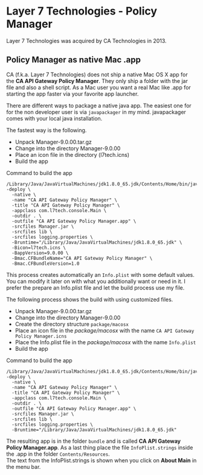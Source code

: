 # Layer 7 Technologies - Policy Manager

Layer 7 Technologies was acquired by CA Technologies in 2013.

## Policy Manager as native Mac .app

CA (f.k.a. Layer 7 Technologies) does not ship a native Mac OS X app for the **CA API Gateway Policy Manager**. They only ship a folder with the jar file and also a shell script. As a Mac user you want a real Mac like .app for starting the app faster via your favorite app launcher.

There are different ways to package a native java app. The easiest one for for the non developer user is via `javapackager` in my mind. javapackager comes with your local java installation.

The fastest way is the following.
- Unpack Manager-9.0.00.tar.gz
- Change into the directory Manager-9.0.00
- Place an icon file in the directory (l7tech.icns)
- Build the app

Command to build the app

    /Library/Java/JavaVirtualMachines/jdk1.8.0_65.jdk/Contents/Home/bin/javapackager -deploy \
      -native \
      -name "CA API Gateway Policy Manager" \
      -title "CA API Gateway Policy Manager" \
      -appclass com.l7tech.console.Main \
      -outdir . \
      -outfile "CA API Gateway Policy Manager.app" \
      -srcfiles Manager.jar \
      -srcfiles lib \
      -srcfiles logging.properties \
      -Bruntime="/Library/Java/JavaVirtualMachines/jdk1.8.0_65.jdk" \
      -Bicon=l7tech.icns \
      -BappVersion=9.0.00 \
      -Bmac.CFBundleName="CA API Gateway Policy Manager" \
      -Bmac.CFBundleVersion=1.0

This process creates automatically an `Info.plist` with some default values. You can modify it later on with what you additionally want or need in it. I prefer the prepare an Info.plist file and let the build process use my file.

The following process shows the build with using customized files.
- Unpack Manager-9.0.00.tar.gz
- Change into the directory Manager-9.0.00
- Create the directory structure `package/macosx`
- Place an icon file in the *package/macosx* with the name `CA API Gateway Policy Manager.icns`
- Place the Info.plist file in the *package/macosx* with the name `Info.plist`
- Build the app

Command to build the app

    /Library/Java/JavaVirtualMachines/jdk1.8.0_65.jdk/Contents/Home/bin/javapackager -deploy \
      -native \
      -name "CA API Gateway Policy Manager" \
      -title "CA API Gateway Policy Manager" \
      -appclass com.l7tech.console.Main \
      -outdir . \
      -outfile "CA API Gateway Policy Manager.app" \
      -srcfiles Manager.jar \
      -srcfiles lib \
      -srcfiles logging.properties \
      -Bruntime="/Library/Java/JavaVirtualMachines/jdk1.8.0_65.jdk"

The resulting app is in the folder `bundle` and is called **CA API Gateway Policy Manager.app**. As a last thing place the file `InfoPlist.strings` inside the .app in the folder `Contents/Resources`.  
The text from the InfoPlist.strings is shown when you click on **About Main** in the menu bar.

